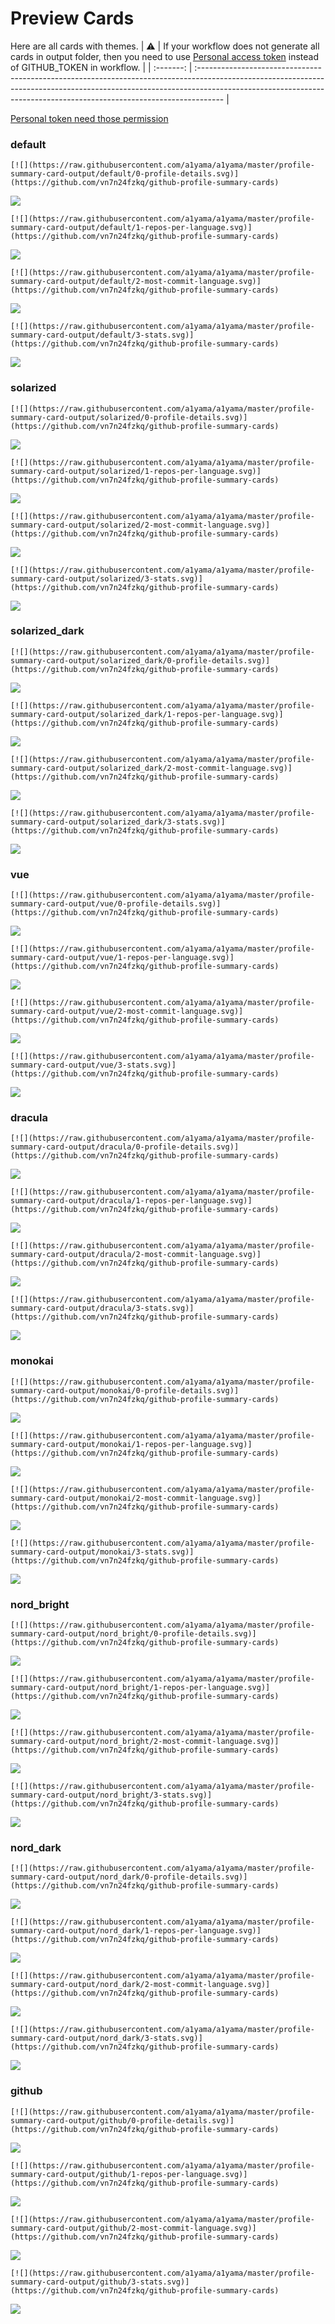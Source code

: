 
# Preview Cards

Here are all cards with themes.
| :warning: | If your workflow does not generate all cards in output folder, then you need to use [Personal access token](https://docs.github.com/en/actions/configuring-and-managing-workflows/creating-and-storing-encrypted-secrets) instead of GITHUB_TOKEN in workflow. |
| :-------: | :------------------------------------------------------------------------------------------------------------------------------------------------------------------------------------------------------------------------------------------------ |

[Personal token need those permission](https://github.com/vn7n24fzkq/github-profile-summary-cards/wiki/Personal-access-token-permissions)


### default


```
[![](https://raw.githubusercontent.com/a1yama/a1yama/master/profile-summary-card-output/default/0-profile-details.svg)](https://github.com/vn7n24fzkq/github-profile-summary-cards)
```
![](https://raw.githubusercontent.com/a1yama/a1yama/master/profile-summary-card-output/default/0-profile-details.svg)


```
[![](https://raw.githubusercontent.com/a1yama/a1yama/master/profile-summary-card-output/default/1-repos-per-language.svg)](https://github.com/vn7n24fzkq/github-profile-summary-cards)
```
![](https://raw.githubusercontent.com/a1yama/a1yama/master/profile-summary-card-output/default/1-repos-per-language.svg)


```
[![](https://raw.githubusercontent.com/a1yama/a1yama/master/profile-summary-card-output/default/2-most-commit-language.svg)](https://github.com/vn7n24fzkq/github-profile-summary-cards)
```
![](https://raw.githubusercontent.com/a1yama/a1yama/master/profile-summary-card-output/default/2-most-commit-language.svg)


```
[![](https://raw.githubusercontent.com/a1yama/a1yama/master/profile-summary-card-output/default/3-stats.svg)](https://github.com/vn7n24fzkq/github-profile-summary-cards)
```
![](https://raw.githubusercontent.com/a1yama/a1yama/master/profile-summary-card-output/default/3-stats.svg)


### solarized


```
[![](https://raw.githubusercontent.com/a1yama/a1yama/master/profile-summary-card-output/solarized/0-profile-details.svg)](https://github.com/vn7n24fzkq/github-profile-summary-cards)
```
![](https://raw.githubusercontent.com/a1yama/a1yama/master/profile-summary-card-output/solarized/0-profile-details.svg)


```
[![](https://raw.githubusercontent.com/a1yama/a1yama/master/profile-summary-card-output/solarized/1-repos-per-language.svg)](https://github.com/vn7n24fzkq/github-profile-summary-cards)
```
![](https://raw.githubusercontent.com/a1yama/a1yama/master/profile-summary-card-output/solarized/1-repos-per-language.svg)


```
[![](https://raw.githubusercontent.com/a1yama/a1yama/master/profile-summary-card-output/solarized/2-most-commit-language.svg)](https://github.com/vn7n24fzkq/github-profile-summary-cards)
```
![](https://raw.githubusercontent.com/a1yama/a1yama/master/profile-summary-card-output/solarized/2-most-commit-language.svg)


```
[![](https://raw.githubusercontent.com/a1yama/a1yama/master/profile-summary-card-output/solarized/3-stats.svg)](https://github.com/vn7n24fzkq/github-profile-summary-cards)
```
![](https://raw.githubusercontent.com/a1yama/a1yama/master/profile-summary-card-output/solarized/3-stats.svg)


### solarized_dark


```
[![](https://raw.githubusercontent.com/a1yama/a1yama/master/profile-summary-card-output/solarized_dark/0-profile-details.svg)](https://github.com/vn7n24fzkq/github-profile-summary-cards)
```
![](https://raw.githubusercontent.com/a1yama/a1yama/master/profile-summary-card-output/solarized_dark/0-profile-details.svg)


```
[![](https://raw.githubusercontent.com/a1yama/a1yama/master/profile-summary-card-output/solarized_dark/1-repos-per-language.svg)](https://github.com/vn7n24fzkq/github-profile-summary-cards)
```
![](https://raw.githubusercontent.com/a1yama/a1yama/master/profile-summary-card-output/solarized_dark/1-repos-per-language.svg)


```
[![](https://raw.githubusercontent.com/a1yama/a1yama/master/profile-summary-card-output/solarized_dark/2-most-commit-language.svg)](https://github.com/vn7n24fzkq/github-profile-summary-cards)
```
![](https://raw.githubusercontent.com/a1yama/a1yama/master/profile-summary-card-output/solarized_dark/2-most-commit-language.svg)


```
[![](https://raw.githubusercontent.com/a1yama/a1yama/master/profile-summary-card-output/solarized_dark/3-stats.svg)](https://github.com/vn7n24fzkq/github-profile-summary-cards)
```
![](https://raw.githubusercontent.com/a1yama/a1yama/master/profile-summary-card-output/solarized_dark/3-stats.svg)


### vue


```
[![](https://raw.githubusercontent.com/a1yama/a1yama/master/profile-summary-card-output/vue/0-profile-details.svg)](https://github.com/vn7n24fzkq/github-profile-summary-cards)
```
![](https://raw.githubusercontent.com/a1yama/a1yama/master/profile-summary-card-output/vue/0-profile-details.svg)


```
[![](https://raw.githubusercontent.com/a1yama/a1yama/master/profile-summary-card-output/vue/1-repos-per-language.svg)](https://github.com/vn7n24fzkq/github-profile-summary-cards)
```
![](https://raw.githubusercontent.com/a1yama/a1yama/master/profile-summary-card-output/vue/1-repos-per-language.svg)


```
[![](https://raw.githubusercontent.com/a1yama/a1yama/master/profile-summary-card-output/vue/2-most-commit-language.svg)](https://github.com/vn7n24fzkq/github-profile-summary-cards)
```
![](https://raw.githubusercontent.com/a1yama/a1yama/master/profile-summary-card-output/vue/2-most-commit-language.svg)


```
[![](https://raw.githubusercontent.com/a1yama/a1yama/master/profile-summary-card-output/vue/3-stats.svg)](https://github.com/vn7n24fzkq/github-profile-summary-cards)
```
![](https://raw.githubusercontent.com/a1yama/a1yama/master/profile-summary-card-output/vue/3-stats.svg)


### dracula


```
[![](https://raw.githubusercontent.com/a1yama/a1yama/master/profile-summary-card-output/dracula/0-profile-details.svg)](https://github.com/vn7n24fzkq/github-profile-summary-cards)
```
![](https://raw.githubusercontent.com/a1yama/a1yama/master/profile-summary-card-output/dracula/0-profile-details.svg)


```
[![](https://raw.githubusercontent.com/a1yama/a1yama/master/profile-summary-card-output/dracula/1-repos-per-language.svg)](https://github.com/vn7n24fzkq/github-profile-summary-cards)
```
![](https://raw.githubusercontent.com/a1yama/a1yama/master/profile-summary-card-output/dracula/1-repos-per-language.svg)


```
[![](https://raw.githubusercontent.com/a1yama/a1yama/master/profile-summary-card-output/dracula/2-most-commit-language.svg)](https://github.com/vn7n24fzkq/github-profile-summary-cards)
```
![](https://raw.githubusercontent.com/a1yama/a1yama/master/profile-summary-card-output/dracula/2-most-commit-language.svg)


```
[![](https://raw.githubusercontent.com/a1yama/a1yama/master/profile-summary-card-output/dracula/3-stats.svg)](https://github.com/vn7n24fzkq/github-profile-summary-cards)
```
![](https://raw.githubusercontent.com/a1yama/a1yama/master/profile-summary-card-output/dracula/3-stats.svg)


### monokai


```
[![](https://raw.githubusercontent.com/a1yama/a1yama/master/profile-summary-card-output/monokai/0-profile-details.svg)](https://github.com/vn7n24fzkq/github-profile-summary-cards)
```
![](https://raw.githubusercontent.com/a1yama/a1yama/master/profile-summary-card-output/monokai/0-profile-details.svg)


```
[![](https://raw.githubusercontent.com/a1yama/a1yama/master/profile-summary-card-output/monokai/1-repos-per-language.svg)](https://github.com/vn7n24fzkq/github-profile-summary-cards)
```
![](https://raw.githubusercontent.com/a1yama/a1yama/master/profile-summary-card-output/monokai/1-repos-per-language.svg)


```
[![](https://raw.githubusercontent.com/a1yama/a1yama/master/profile-summary-card-output/monokai/2-most-commit-language.svg)](https://github.com/vn7n24fzkq/github-profile-summary-cards)
```
![](https://raw.githubusercontent.com/a1yama/a1yama/master/profile-summary-card-output/monokai/2-most-commit-language.svg)


```
[![](https://raw.githubusercontent.com/a1yama/a1yama/master/profile-summary-card-output/monokai/3-stats.svg)](https://github.com/vn7n24fzkq/github-profile-summary-cards)
```
![](https://raw.githubusercontent.com/a1yama/a1yama/master/profile-summary-card-output/monokai/3-stats.svg)


### nord_bright


```
[![](https://raw.githubusercontent.com/a1yama/a1yama/master/profile-summary-card-output/nord_bright/0-profile-details.svg)](https://github.com/vn7n24fzkq/github-profile-summary-cards)
```
![](https://raw.githubusercontent.com/a1yama/a1yama/master/profile-summary-card-output/nord_bright/0-profile-details.svg)


```
[![](https://raw.githubusercontent.com/a1yama/a1yama/master/profile-summary-card-output/nord_bright/1-repos-per-language.svg)](https://github.com/vn7n24fzkq/github-profile-summary-cards)
```
![](https://raw.githubusercontent.com/a1yama/a1yama/master/profile-summary-card-output/nord_bright/1-repos-per-language.svg)


```
[![](https://raw.githubusercontent.com/a1yama/a1yama/master/profile-summary-card-output/nord_bright/2-most-commit-language.svg)](https://github.com/vn7n24fzkq/github-profile-summary-cards)
```
![](https://raw.githubusercontent.com/a1yama/a1yama/master/profile-summary-card-output/nord_bright/2-most-commit-language.svg)


```
[![](https://raw.githubusercontent.com/a1yama/a1yama/master/profile-summary-card-output/nord_bright/3-stats.svg)](https://github.com/vn7n24fzkq/github-profile-summary-cards)
```
![](https://raw.githubusercontent.com/a1yama/a1yama/master/profile-summary-card-output/nord_bright/3-stats.svg)


### nord_dark


```
[![](https://raw.githubusercontent.com/a1yama/a1yama/master/profile-summary-card-output/nord_dark/0-profile-details.svg)](https://github.com/vn7n24fzkq/github-profile-summary-cards)
```
![](https://raw.githubusercontent.com/a1yama/a1yama/master/profile-summary-card-output/nord_dark/0-profile-details.svg)


```
[![](https://raw.githubusercontent.com/a1yama/a1yama/master/profile-summary-card-output/nord_dark/1-repos-per-language.svg)](https://github.com/vn7n24fzkq/github-profile-summary-cards)
```
![](https://raw.githubusercontent.com/a1yama/a1yama/master/profile-summary-card-output/nord_dark/1-repos-per-language.svg)


```
[![](https://raw.githubusercontent.com/a1yama/a1yama/master/profile-summary-card-output/nord_dark/2-most-commit-language.svg)](https://github.com/vn7n24fzkq/github-profile-summary-cards)
```
![](https://raw.githubusercontent.com/a1yama/a1yama/master/profile-summary-card-output/nord_dark/2-most-commit-language.svg)


```
[![](https://raw.githubusercontent.com/a1yama/a1yama/master/profile-summary-card-output/nord_dark/3-stats.svg)](https://github.com/vn7n24fzkq/github-profile-summary-cards)
```
![](https://raw.githubusercontent.com/a1yama/a1yama/master/profile-summary-card-output/nord_dark/3-stats.svg)


### github


```
[![](https://raw.githubusercontent.com/a1yama/a1yama/master/profile-summary-card-output/github/0-profile-details.svg)](https://github.com/vn7n24fzkq/github-profile-summary-cards)
```
![](https://raw.githubusercontent.com/a1yama/a1yama/master/profile-summary-card-output/github/0-profile-details.svg)


```
[![](https://raw.githubusercontent.com/a1yama/a1yama/master/profile-summary-card-output/github/1-repos-per-language.svg)](https://github.com/vn7n24fzkq/github-profile-summary-cards)
```
![](https://raw.githubusercontent.com/a1yama/a1yama/master/profile-summary-card-output/github/1-repos-per-language.svg)


```
[![](https://raw.githubusercontent.com/a1yama/a1yama/master/profile-summary-card-output/github/2-most-commit-language.svg)](https://github.com/vn7n24fzkq/github-profile-summary-cards)
```
![](https://raw.githubusercontent.com/a1yama/a1yama/master/profile-summary-card-output/github/2-most-commit-language.svg)


```
[![](https://raw.githubusercontent.com/a1yama/a1yama/master/profile-summary-card-output/github/3-stats.svg)](https://github.com/vn7n24fzkq/github-profile-summary-cards)
```
![](https://raw.githubusercontent.com/a1yama/a1yama/master/profile-summary-card-output/github/3-stats.svg)

